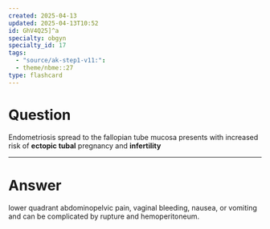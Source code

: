```yaml
---
created: 2025-04-13
updated: 2025-04-13T10:52
id: GhV4Q25]^a
specialty: obgyn
specialty_id: 17
tags:
  - "source/ak-step1-v11:": 
  - theme/nbme::27
type: flashcard
---
```


# Question
Endometriosis spread to the fallopian tube mucosa presents with increased risk of **ectopic tubal** pregnancy and **infertility**

---

# Answer
lower quadrant abdominopelvic pain, vaginal bleeding, nausea, or vomiting and can be complicated by rupture and hemoperitoneum.
